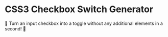 # CSS3 Checkbox Switch Generator
🎊 Turn an input checkbox into a toggle without any additional elements in a second! 🎊
